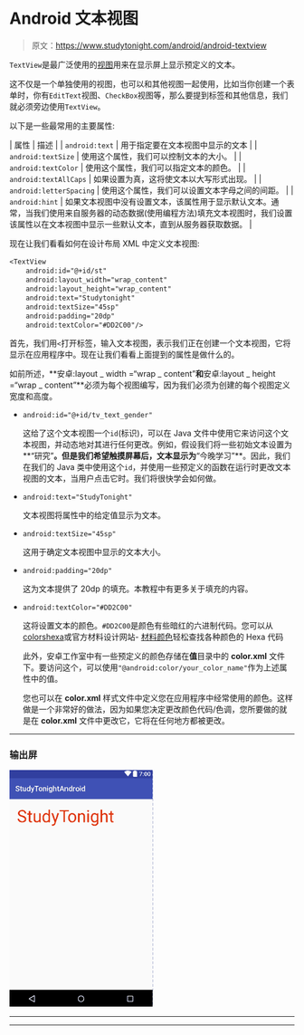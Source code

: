 # Android 文本视图

> 原文：<https://www.studytonight.com/android/android-textview>

`TextView`是最广泛使用的[视图](introduction-to-views)用来在显示屏上显示预定义的文本。

这不仅是一个单独使用的视图，也可以和其他视图一起使用，比如当你创建一个表单时，你有`EditText`视图、`CheckBox`视图等，那么要提到标签和其他信息，我们就必须旁边使用`TextView`。

以下是一些最常用的主要属性:

| 属性 | 描述 |
| `android:text` | 用于指定要在文本视图中显示的文本 |
| `android:textSize` | 使用这个属性，我们可以控制文本的大小。 |
| `android:textColor` | 使用这个属性，我们可以指定文本的颜色。 |
| `android:textAllCaps` | 如果设置为真，这将使文本以大写形式出现。 |
| `android:letterSpacing` | 使用这个属性，我们可以设置文本字母之间的间距。 |
| `android:hint` | 如果文本视图中没有设置文本，该属性用于显示默认文本。通常，当我们使用来自服务器的动态数据(使用编程方法)填充文本视图时，我们设置该属性以在文本视图中显示一些默认文本，直到从服务器获取数据。 |

现在让我们看看如何在设计布局 XML 中定义文本视图:

```
<TextView
    android:id="@+id/st"
    android:layout_width="wrap_content"
    android:layout_height="wrap_content"
    android:text="Studytonight"
    android:textSize="45sp"
    android:padding="20dp"
    android:textColor="#DD2C00"/>
```

首先，我们用`<`打开标签，输入文本视图，表示我们正在创建一个文本视图，它将显示在应用程序中。现在让我们看看上面提到的属性是做什么的。

如前所述，**安卓:layout _ width =“wrap _ content”**和**安卓:layout _ height =“wrap _ content”**必须为每个视图编写，因为我们必须为创建的每个视图定义宽度和高度。

*   `android:id="@+id/tv_text_gender"`

    这给了这个文本视图一个`id`(标识)，可以在 Java 文件中使用它来访问这个文本视图，并动态地对其进行任何更改。例如，假设我们将一些初始文本设置为**“研究”**。但是我们希望触摸屏幕后，文本显示为**“今晚学习”**。因此，我们在我们的 Java 类中使用这个`id`，并使用一些预定义的函数在运行时更改文本视图的文本，当用户点击它时。我们将很快学会如何做。

*   `android:text="StudyTonight"`

    文本视图将属性中的给定值显示为文本。

*   `android:textSize="45sp"`

    这用于确定文本视图中显示的文本大小。

*   `android:padding="20dp"`

    这为文本提供了 20dp 的填充。本教程中有更多关于填充的内容。

*   `android:textColor="#DD2C00"`

    这将设置文本的颜色。`#DD2C00`是颜色有些暗红的六进制代码。您可以从[colorshexa](http://www.colorhexa.com/)或官方材料设计网站- [材料颜色](https://material.io/color/)轻松查找各种颜色的 Hexa 代码

    此外，安卓工作室中有一些预定义的颜色存储在**值**目录中的 **color.xml** 文件下。要访问这个，可以使用`"@android:color/your_color_name"`作为上述属性中的值。

    您也可以在 **color.xml** 样式文件中定义您在应用程序中经常使用的颜色。这样做是一个非常好的做法，因为如果您决定更改颜色代码/色调，您所要做的就是在 **color.xml** 文件中更改它，它将在任何地方都被更改。

* * *

### 输出屏

![Using TextView in Android](img/9b1fca6e17193c927e2b4ebaf544140e.png)

* * *

* * *
